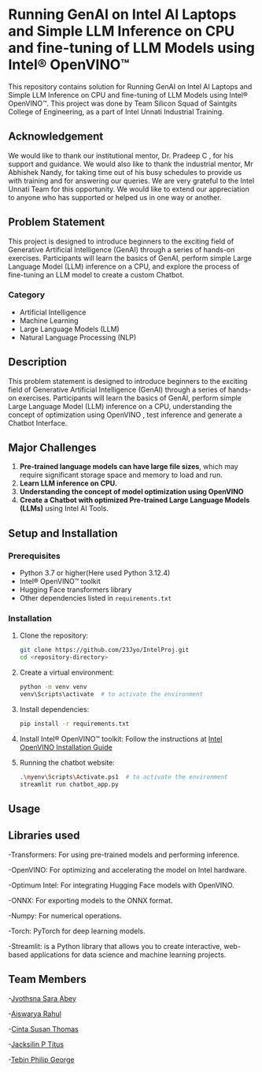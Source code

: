 # Running GenAI on Intel AI Laptops and Simple LLM Inference on CPU and fine-tuning of LLM Models using Intel® OpenVINO™

This repository contains solution for Running GenAI on Intel AI Laptops and Simple LLM Inference on CPU and fine-tuning of LLM Models using Intel® OpenVINO™. This project was done by Team Silicon Squad of Saintgits College of Engineering, as a part of Intel Unnati Industrial Training.

## Acknowledgement

We would like to thank our institutional mentor, Dr. Pradeep C , for his support and guidance. We would also like to thank the industrial mentor, Mr Abhishek Nandy, for taking time out of his busy schedules to provide us with training and for answering our queries. We are very grateful to the Intel Unnati Team for this opportunity. We would like to extend our appreciation to anyone who has supported or helped us in one way or another.

## Problem Statement 

This project is designed to introduce beginners to the exciting field of Generative Artificial Intelligence (GenAI) through a series of hands-on exercises. Participants will learn the basics of GenAI, perform simple Large Language Model (LLM) inference on a CPU, and explore the process of fine-tuning an LLM model to create a custom Chatbot.

### Category
- Artificial Intelligence
- Machine Learning
- Large Language Models (LLM)
- Natural Language Processing (NLP)

## Description

This problem statement is designed to introduce beginners to the exciting field of Generative Artificial Intelligence (GenAI) through a series of hands-on exercises. Participants will learn the basics of GenAI, perform simple Large Language Model (LLM) inference on a CPU, understanding the concept of optimization using OpenVINO , test inference and generate a Chatbot Interface.

## Major Challenges

1. **Pre-trained language models can have large file sizes**, which may require significant storage space and memory to load and run.
2. **Learn LLM inference on CPU.**
3. **Understanding the concept of model optimization using OpenVINO** 
4. **Create a Chatbot with optimized Pre-trained Large Language Models (LLMs)** using Intel AI Tools.

## Setup and Installation

### Prerequisites

- Python 3.7 or higher(Here used Python 3.12.4)
- Intel® OpenVINO™ toolkit
- Hugging Face transformers library
- Other dependencies listed in `requirements.txt`

### Installation

1. Clone the repository:
    ```sh
    git clone https://github.com/23Jyo/IntelProj.git
    cd <repository-directory>
    ```

2. Create a virtual environment:
    ```sh
    python -m venv venv
    venv\Scripts\activate  # to activate the environment
    ```

3. Install dependencies:
    ```sh
    pip install -r requirements.txt
    ```

4. Install Intel® OpenVINO™ toolkit:
    Follow the instructions at [Intel OpenVINO Installation Guide](https://docs.openvino.ai/latest/openvino_docs_install_guides_installing_openvino.html)

5. Running the chatbot website:
    ```sh
    .\myenv\Scripts\Activate.ps1  # to activate the environment
    streamlit run chatbot_app.py
    ```

## Usage

## Libraries used 
-Transformers: For using pre-trained models and performing inference.

-OpenVINO: For optimizing and accelerating the model on Intel hardware.

-Optimum Intel: For integrating Hugging Face models with OpenVINO.

-ONNX: For exporting models to the ONNX format.

-Numpy: For numerical operations.

-Torch: PyTorch for deep learning models.

-Streamlit: is a Python library that allows you to create interactive, web-based applications for data science and machine learning projects.

## Team Members

-[Jyothsna Sara Abey](https://github.com/23Jyo)

-[Aiswarya Rahul](https://github.com/aiswaryarahull)

-[Cinta Susan Thomas](https://github.com/Cinta-Susan-Thomas)

-[Jacksilin P Titus](https://github.com/jacksilin)

-[Tebin Philip George](https://github.com/tebingeorge)
